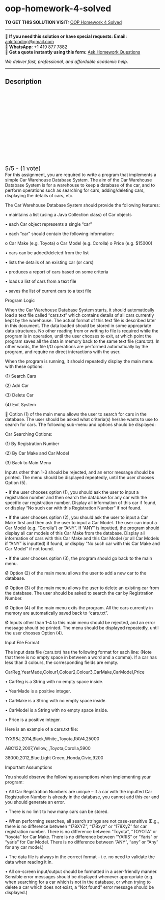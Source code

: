 # oop-homework-4-solved
**TO GET THIS SOLUTION VISIT:** [OOP Homework 4 Solved](https://www.ankitcodinghub.com/product/oop-car-warehouse-database-system-solved/)


---

📩 **If you need this solution or have special requests:** **Email:** ankitcoding@gmail.com  
📱 **WhatsApp:** +1 419 877 7882  
📄 **Get a quote instantly using this form:** [Ask Homework Questions](https://www.ankitcodinghub.com/services/ask-homework-questions/)

*We deliver fast, professional, and affordable academic help.*

---

<h2>Description</h2>



<div class="kk-star-ratings kksr-auto kksr-align-center kksr-valign-top" data-payload="{&quot;align&quot;:&quot;center&quot;,&quot;id&quot;:&quot;112833&quot;,&quot;slug&quot;:&quot;default&quot;,&quot;valign&quot;:&quot;top&quot;,&quot;ignore&quot;:&quot;&quot;,&quot;reference&quot;:&quot;auto&quot;,&quot;class&quot;:&quot;&quot;,&quot;count&quot;:&quot;1&quot;,&quot;legendonly&quot;:&quot;&quot;,&quot;readonly&quot;:&quot;&quot;,&quot;score&quot;:&quot;5&quot;,&quot;starsonly&quot;:&quot;&quot;,&quot;best&quot;:&quot;5&quot;,&quot;gap&quot;:&quot;4&quot;,&quot;greet&quot;:&quot;Rate this product&quot;,&quot;legend&quot;:&quot;5\/5 - (1 vote)&quot;,&quot;size&quot;:&quot;24&quot;,&quot;title&quot;:&quot;OOP Homework 4 Solved&quot;,&quot;width&quot;:&quot;138&quot;,&quot;_legend&quot;:&quot;{score}\/{best} - ({count} {votes})&quot;,&quot;font_factor&quot;:&quot;1.25&quot;}">

<div class="kksr-stars">

<div class="kksr-stars-inactive">
            <div class="kksr-star" data-star="1" style="padding-right: 4px">


<div class="kksr-icon" style="width: 24px; height: 24px;"></div>
        </div>
            <div class="kksr-star" data-star="2" style="padding-right: 4px">


<div class="kksr-icon" style="width: 24px; height: 24px;"></div>
        </div>
            <div class="kksr-star" data-star="3" style="padding-right: 4px">


<div class="kksr-icon" style="width: 24px; height: 24px;"></div>
        </div>
            <div class="kksr-star" data-star="4" style="padding-right: 4px">


<div class="kksr-icon" style="width: 24px; height: 24px;"></div>
        </div>
            <div class="kksr-star" data-star="5" style="padding-right: 4px">


<div class="kksr-icon" style="width: 24px; height: 24px;"></div>
        </div>
    </div>

<div class="kksr-stars-active" style="width: 138px;">
            <div class="kksr-star" style="padding-right: 4px">


<div class="kksr-icon" style="width: 24px; height: 24px;"></div>
        </div>
            <div class="kksr-star" style="padding-right: 4px">


<div class="kksr-icon" style="width: 24px; height: 24px;"></div>
        </div>
            <div class="kksr-star" style="padding-right: 4px">


<div class="kksr-icon" style="width: 24px; height: 24px;"></div>
        </div>
            <div class="kksr-star" style="padding-right: 4px">


<div class="kksr-icon" style="width: 24px; height: 24px;"></div>
        </div>
            <div class="kksr-star" style="padding-right: 4px">


<div class="kksr-icon" style="width: 24px; height: 24px;"></div>
        </div>
    </div>
</div>


<div class="kksr-legend" style="font-size: 19.2px;">
            5/5 - (1 vote)    </div>
    </div>
For this assignment, you are required to write a program that implements a simple Car Warehouse Database System. The aim of the Car Warehouse Database System is for a warehouse to keep a database of the car, and to perform operations such as searching for cars, adding/deleting cars, displaying the details of cars, etc.

The Car Warehouse Database System should provide the following features:

• maintains a list (using a Java Collection class) of Car objects

• each Car object represents a single “car”

• each “car” should contain the following information:

o Car Make (e.g. Toyota) o Car Model (e.g. Corolla) o Price (e.g. $15000)

• cars can be added/deleted from the list

• lists the details of an existing car (or cars)

• produces a report of cars based on some criteria

• loads a list of cars from a text file

• saves the list of current cars to a text file

Program Logic

When the Car Warehouse Database System starts, it should automatically load a text file called “cars.txt” which contains details of all cars currently kept by the warehouse. The actual format of this text file is described later in this document. The data loaded should be stored in some appropriate data structures. No other reading from or writing to file is required while the program is in operation, until the user chooses to exit, at which point the program saves all the data in memory back to the same text file (cars.txt). In other words, the file I/O operations are performed automatically by the program, and require no direct interactions with the user.

When the program is running, it should repeatedly display the main menu with these options:

(1) Search Cars

(2) Add Car

(3) Delete Car

(4) Exit System

 Option (1) of the main menu allows the user to search for cars in the database. The user should be asked what criteria(s) he/she wants to use to search for cars. The following sub-menu and options should be displayed:

Car Searching Options:

(1) By Registration Number

(2) By Car Make and Car Model

(3) Back to Main Menu

Inputs other than 1-3 should be rejected, and an error message should be printed. The menu should be displayed repeatedly, until the user chooses Option (5).

• If the user chooses option (1), you should ask the user to input a registration number and then search the database for any car with the specific car registration number. Display all information of this car if found, or display “No such car with this Registration Number” if not found.

• If the user chooses option (2), you should ask the user to input a Car Make first and then ask the user to input a Car Model. The user can input a Car Model (e.g. “Corolla”) or “ANY”. If “ANY” is inputted, the program should display all car models of this Car Make from the database. Display all information of cars with this Car Make and this Car Model (or all Car Models if “ANY” is inputted) if found, or display “No such car with this Car Make and Car Model” if not found.

• If the user chooses option (3), the program should go back to the main menu.

Ø Option (2) of the main menu allows the user to add a new car to the database.

Ø Option (3) of the main menu allows the user to delete an existing car from the database. The user should be asked to search the car by Registration Number.

Ø Option (4) of the main menu exits the program. All the cars currently in memory are automatically saved back to “cars.txt”.

Ø Inputs other than 1-4 to this main menu should be rejected, and an error message should be printed. The menu should be displayed repeatedly, until the user chooses Option (4).

Input File Format

The input data file (cars.txt) has the following format for each line: (Note that there is no empty space in between a word and a comma). If a car has less than 3 colours, the corresponding fields are empty.

CarReg,YearMade,Colour1,Colour2,Colour3,CarMake,CarModel,Price

• CarReg is a String with no empty space inside.

• YearMade is a positive integer.

• CarMake is a String with no empty space inside.

• CarModel is a String with no empty space inside.

• Price is a positive integer.

Here is an example of a cars.txt file:

1YX98J,2014,Black,White,,Toyota,RAV4,25000

ABC132,2007,Yellow,,,Toyota,Corolla,5900

38000,2012,Blue,Light Green,,Honda,Civic,9200

Important Assumptions

You should observe the following assumptions when implementing your program:

• All Car Registration Numbers are unique – if a car with the inputted Car Registration Number is already in the database, you cannot add this car and you should generate an error.

• There is no limit to how many cars can be stored.

• When performing searches, all search strings are not case-sensitive (E.g., there is no difference between “178XYZ”, “178xyz” or “178XyZ” for car registration number. There is no difference between “Toyota”, “TOYOTA” or “toyota” for Car Make. There is no difference between “YARIS” or “Yaris” or “yaris” for Car Model. There is no difference between “ANY”, “any” or “Any” for any car model.)

• The data file is always in the correct format – i.e. no need to validate the data when reading it in.

• All on-screen input/output should be formatted in a user-friendly manner. Sensible error messages should be displayed whenever appropriate (e.g. when searching for a car which is not in the database, or when trying to delete a car which does not exist, a “Not found” error message should be displayed.)
